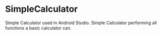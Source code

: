 # SimpleCalculator
Simple Calculator used in Android Studio.
Simple Calculator performing all functions a basic calculator can.
